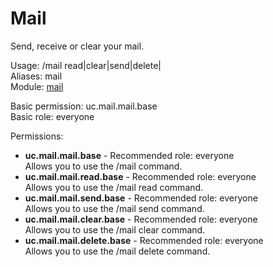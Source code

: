 Mail
====
Send, receive or clear your mail.

Usage: /mail read|clear|send|delete|<br>
Aliases: mail<br>
Module: [mail](../modules/mail.md)<br>

Basic permission: uc.mail.mail.base<br>
Basic role: everyone<br>

Permissions: <br>
* **uc.mail.mail.base** - Recommended role: everyone<br>Allows you to use the /mail command.
* **uc.mail.mail.read.base** - Recommended role: everyone<br>Allows you to use the /mail read command.
* **uc.mail.mail.send.base** - Recommended role: everyone<br>Allows you to use the /mail send command.
* **uc.mail.mail.clear.base** - Recommended role: everyone<br>Allows you to use the /mail clear command.
* **uc.mail.mail.delete.base** - Recommended role: everyone<br>Allows you to use the /mail delete command.
